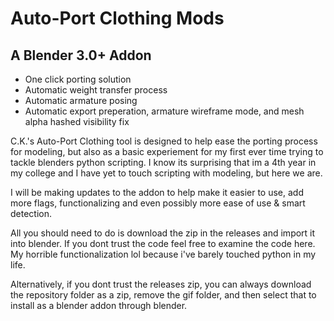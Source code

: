 # Auto-Port Clothing Mods
## A Blender 3.0+ Addon
- One click porting solution
- Automatic weight transfer process
- Automatic armature posing
- Automatic export preperation, armature wireframe mode, and mesh alpha hashed visibility fix

C.K.'s Auto-Port Clothing tool is designed to help ease the porting process for modeling, but also as a basic experiement for my first ever time trying to tackle blenders python scripting. I know its surprising that im a 4th year in my college and I have yet to touch scripting with modeling, but here we are.

I will be making updates to the addon to help make it easier to use, add more flags, functionalizing and even possibly more ease of use & smart detection.

All you should need to do is download the zip in the releases and import it into blender. If you dont trust the code feel free to examine the code here. My horrible functionalization lol because i've barely touched python in my life.

Alternatively, if you dont trust the releases zip, you can always download the repository folder as a zip, remove the gif folder, and then select that to install as a blender addon through blender.

